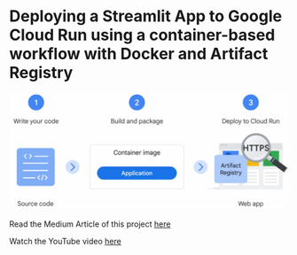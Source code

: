 # Deploying a Streamlit App to Google Cloud Run using a container-based workflow with Docker and Artifact Registry

![](cloudrun.png)

Read the Medium Article of this project [here](https://medium.com/@afouda.josue/deploying-a-streamlit-app-to-google-cloud-run-using-a-container-based-workflow-with-docker-and-fc9cb67a550a)

Watch the YouTube video [here](https://youtu.be/AVcoi5b_B-4)
